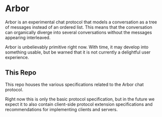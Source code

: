 # Arbor

Arbor is an experimental chat protocol that models a conversation
as a tree of messages instead of an ordered list. This means that
the conversation can organically diverge into several conversations
without the messages appearing interleaved.

Arbor is unbelievably primitive right now. With time, it may develop
into something usable, but be warned that it is not currently a delightful
user experience.

## This Repo

This repo houses the various specifications related to the Arbor chat protocol.

Right now this is only the basic protocol specification, but in the future we
expect it to also contain client-side protocol extension specifications and
recommendations for implementing clients and servers.
